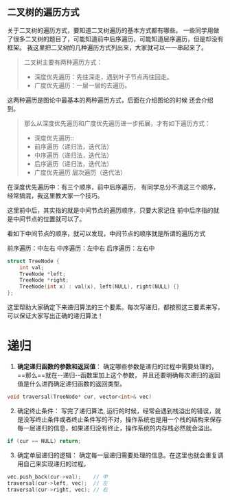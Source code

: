 ## 二叉树的遍历方式

关于二叉树的遍历方式，要知道二叉树遍历的基本方式都有哪些。
一些同学用做了很多二叉树的题目了，可能知道前中后序遍历，可能知道层序遍历，但是却没有框架。
我这里把二叉树的几种遍历方式列出来，大家就可以一一串起来了。

>二叉树主要有两种遍历方式：
>- 深度优先遍历：先往深走，遇到叶子节点再往回走。
>- 广度优先遍历：一层一层的去遍历。

这两种遍历是图论中最基本的两种遍历方式，后面在介绍图论的时候 还会介绍到。

> 那么从深度优先遍历和广度优先遍历进一步拓展，才有如下遍历方式：
>- 深度优先遍历::
>- 前序遍历（递归法，迭代法）
>- 中序遍历（递归法，迭代法）
>- 后序遍历（递归法，迭代法）
>- 广度优先遍历 层次遍历（迭代法）


在深度优先遍历中：有三个顺序，前中后序遍历， 有同学总分不清这三个顺序，经常搞混，我这里教大家一个技巧。

这里前中后，其实指的就是中间节点的遍历顺序，只要大家记住 前中后序指的就是中间节点的位置就可以了。

看如下中间节点的顺序，就可以发现，中间节点的顺序就是所谓的遍历方式

前序遍历：中左右
中序遍历：左中右
后序遍历：左右中

```cpp
struct TreeNode {
    int val;
    TreeNode *left;
    TreeNode *right;
    TreeNode(int x) : val(x), left(NULL), right(NULL) {}
};
```

这里帮助大家确定下来递归算法的三个要素。每次写递归，都按照这三要素来写，可以保证大家写出正确的递归算法！

# 递归

1. **确定递归函数的参数和返回值**： 确定哪些参数是递归的过程中需要处理的，==那么==就在--递归--函数里加上这个参数， 并且还要明确每次递归的返回值是什么进而确定递归函数的返回类型。
```cpp
void traversal(TreeNode* cur, vector<int>& vec)
```

2. 确定终止条件： 写完了递归算法, 运行的时候，经常会遇到栈溢出的错误，就是没写终止条件或者终止条件写的不对，操作系统也是用一个栈的结构来保存每一层递归的信息，如果递归没有终止，操作系统的内存栈必然就会溢出。

```cpp
if (cur == NULL) return;
```

3. 确定单层递归的逻辑： 确定每一层递归需要处理的信息。在这里也就会重复调用自己来实现递归的过程。

```cpp
vec.push_back(cur->val);    // 中
traversal(cur->left, vec);  // 左
traversal(cur->right, vec); // 右
```
